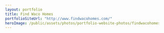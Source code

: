 ```yaml
---
layout: portfolio
title: Find Waco Homes
portfolioSiteUrl: "http://www.findwacohomes.com/"
heroImage: /public/assets/photos/portfolio-website-photos/findwacohomes-scr.png
---
```

